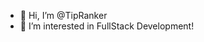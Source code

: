 - 👋 Hi, I’m @TipRanker
- 👀 I’m interested in FullStack Development!

<!---
TipRanker/TipRanker is a ✨ special ✨ repository because its `README.md` (this file) appears on your GitHub profile.
You can click the Preview link to take a look at your changes.
--->
